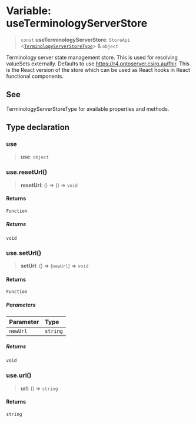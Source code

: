 # Variable: useTerminologyServerStore

> `const` **useTerminologyServerStore**: `StoreApi` \<[`TerminologyServerStoreType`](../interfaces/TerminologyServerStoreType.md)\> & `object`

Terminology server state management store. This is used for resolving valueSets externally.
Defaults to use https://r4.ontoserver.csiro.au/fhir.
This is the React version of the store which can be used as React hooks in React functional components.

## See

TerminologyServerStoreType for available properties and methods.

## Type declaration

### use

> **use**: `object`

### use.resetUrl()

> **resetUrl**: () => () => `void`

#### Returns

`Function`

##### Returns

`void`

### use.setUrl()

> **setUrl**: () => (`newUrl`) => `void`

#### Returns

`Function`

##### Parameters

| Parameter | Type |
| :------ | :------ |
| `newUrl` | `string` |

##### Returns

`void`

### use.url()

> **url**: () => `string`

#### Returns

`string`
